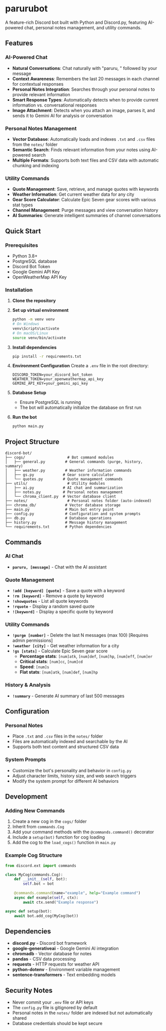 # parurubot

A feature-rich Discord bot built with Python and Discord.py, featuring AI-powered chat, personal notes management, and utility commands.

## Features

### AI-Powered Chat
- **Natural Conversations**: Chat naturally with "paruru, " followed by your message
- **Context Awareness**: Remembers the last 20 messages in each channel for contextual responses
- **Personal Notes Integration**: Searches through your personal notes to provide relevant information
- **Smart Response Types**: Automatically detects when to provide current information vs. conversational responses
- **Image Attachment**: Detects when you attach an image, parses it, and sends it to Gemini AI for analysis or conversation

### Personal Notes Management
- **Vector Database**: Automatically loads and indexes `.txt` and `.csv` files from the `notes/` folder
- **Semantic Search**: Finds relevant information from your notes using AI-powered search
- **Multiple Formats**: Supports both text files and CSV data with automatic chunking and indexing

### Utility Commands
- **Quote Management**: Save, retrieve, and manage quotes with keywords
- **Weather Information**: Get current weather data for any city
- **Gear Score Calculator**: Calculate Epic Seven gear scores with various stat types
- **Channel Management**: Purge messages and view conversation history
- **AI Summaries**: Generate intelligent summaries of channel conversations

## Quick Start

### Prerequisites
- Python 3.8+
- PostgreSQL database
- Discord Bot Token
- Google Gemini API Key
- OpenWeatherMap API Key

### Installation

1. **Clone the repository**

2. **Set up virtual environment**
   ```bash
   python -m venv venv
   # On Windows
   venv\Scripts\activate
   # On macOS/Linux
   source venv/bin/activate
   ```

3. **Install dependencies**
   ```bash
   pip install -r requirements.txt
   ```

4. **Environment Configuration**
   Create a `.env` file in the root directory:
   ```env
   DISCORD_TOKEN=your_discord_bot_token
   WEATHER_TOKEN=your_openweathermap_api_key
   GEMINI_API_KEY=your_gemini_api_key
   ```

5. **Database Setup**
   - Ensure PostgreSQL is running
   - The bot will automatically initialize the database on first run

6. **Run the bot**
   ```bash
   python main.py
   ```

## Project Structure

```
discord-bot/
├── cogs/                   # Bot command modules
│   ├── general.py         # General commands (purge, history, summary)
│   ├── weather.py         # Weather information commands
│   ├── gs.py             # Gear score calculator
│   └── quotes.py         # Quote management commands
├── utils/                  # Utility modules
│   ├── ai.py             # AI chat and summarization
│   ├── notes.py          # Personal notes management
│   └── chroma_client.py  # Vector database client
├── notes/                  # Personal notes folder (auto-indexed)
├── chroma_db/             # Vector database storage
├── main.py                # Main bot entry point
├── config.py              # Configuration and system prompts
├── db.py                  # Database operations
├── history.py             # Message history management
└── requirements.txt       # Python dependencies
```

## Commands

### AI Chat
- **`paruru, [message]`** - Chat with the AI assistant

### Quote Management
- **`!add [keyword] [quote]`** - Save a quote with a keyword
- **`!rm [keyword]`** - Remove a quote by keyword
- **`!showquotes`** - List all quote keywords
- **`!rquote`** - Display a random saved quote
- **`![keyword]`** - Display a specific quote by keyword

### Utility Commands
- **`!purge [number]`** - Delete the last N messages (max 100) [Requires admin permissions]
- **`!weather [city]`** - Get weather information for a city
- **`!gs [stats]`** - Calculate Epic Seven gear score
  - **Percentage stats**: `[num]atk`, `[num]def`, `[num]hp`, `[num]eff`, `[num]er`
  - **Critical stats**: `[num]cc`, `[num]cd`
  - **Speed**: `[num]s`
  - **Flat stats**: `[num]atk`, `[num]def`, `[num]hp`

### History & Analysis
- **`!summary`** - Generate AI summary of last 500 messages

## Configuration

### Personal Notes
- Place `.txt` and `.csv` files in the `notes/` folder
- Files are automatically indexed and searchable by the AI
- Supports both text content and structured CSV data

### System Prompts
- Customize the bot's personality and behavior in `config.py`
- Adjust character limits, history size, and web search triggers
- Modify the system prompt for different AI behaviors

## Development

### Adding New Commands
1. Create a new cog in the `cogs/` folder
2. Inherit from `commands.Cog`
3. Add your command methods with the `@commands.command()` decorator
4. Include a `setup(bot)` function for cog loading
5. Add the cog to the `load_cogs()` function in `main.py`

### Example Cog Structure
```python
from discord.ext import commands

class MyCog(commands.Cog):
    def __init__(self, bot):
        self.bot = bot
    
    @commands.command(name="example", help="Example command")
    async def example(self, ctx):
        await ctx.send("Example response")

async def setup(bot):
    await bot.add_cog(MyCog(bot))
```

## Dependencies

- **discord.py** - Discord bot framework
- **google-generativeai** - Google Gemini AI integration
- **chromadb** - Vector database for notes
- **pandas** - CSV data processing
- **requests** - HTTP requests for weather API
- **python-dotenv** - Environment variable management
- **sentence-transformers** - Text embedding models

## Security Notes

- Never commit your `.env` file or API keys
- The `config.py` file is gitignored by default
- Personal notes in the `notes/` folder are indexed but not automatically shared
- Database credentials should be kept secure
